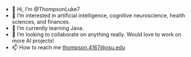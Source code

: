 - 👋 Hi, I’m @ThompsonLuke7
- 👀 I’m interested in artificial intelligence, cognitive neuroscience, health sciences, and finances.
- 🌱 I’m currently learning Java.
- 💞️ I’m looking to collaborate on anything really. Would love to work on more AI projects!
- 📫 How to reach me thompson.4167@osu.edu

<!---
ThompsonLuke7/ThompsonLuke7 is a ✨ special ✨ repository because its `README.md` (this file) appears on your GitHub profile.
You can click the Preview link to take a look at your changes.
--->
